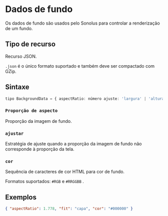 # Dados de fundo

Os dados de fundo são usados pelo Sonolus para controlar a renderização de um fundo.

## Tipo de recurso

Recurso JSON.

`.json` é o único formato suportado e também deve ser compactado com GZip.

## Sintaxe

```ts
tipo BackgroundData = { aspectRatio: número ajuste: 'largura' | 'altura' | 'contém' | 'capa' cor: string }
```

### `Proporção de aspecto`

Proporção da imagem de fundo.

### `ajustar`

Estratégia de ajuste quando a proporção da imagem de fundo não corresponde à proporção da tela.

### `cor`

Sequência de caracteres de cor HTML para cor de fundo.

Formatos suportados: `#RGB` e `#RRGGBB` .

## Exemplos

```json
{ "aspectRatio": 1.778, "fit": "capa", "cor": "#000000" }
```
